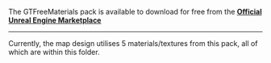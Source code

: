 The GTFreeMaterials pack is available to download for free from the **[Official Unreal Engine Marketplace](https://www.unrealengine.com/marketplace/gametextures-material-pack?sessionInvalidated=true)**

---

Currently, the map design utilises 5 materials/textures from this pack, all of which are within this folder.

